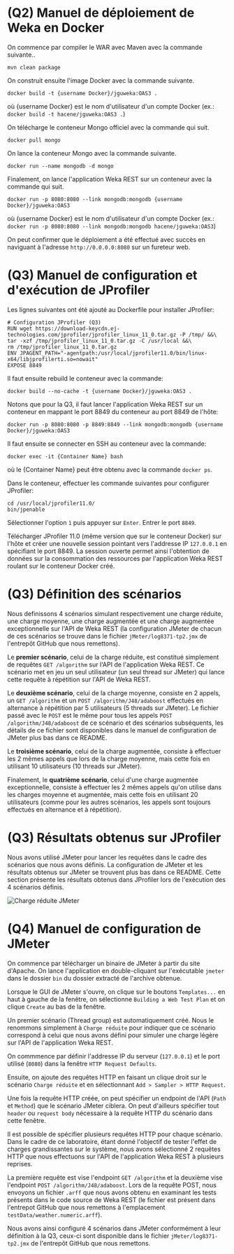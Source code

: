 
# (Q2) Manuel de déploiement de Weka en Docker

On commence par compiler le WAR avec Maven avec la commande suivante..

```mvn clean package```

On construit ensuite l'image Docker avec la commande suivante.

```docker build -t {username Docker}/jguweka:OAS3 .```

où {username Docker} est le nom d'utilisateur d'un compte Docker (ex.: `docker build -t hacene/jguweka:OAS3 .`)

On télécharge le conteneur Mongo officiel avec la commande qui suit.

```docker pull mongo```

On lance la conteneur Mongo avec la commande suivante.

```docker run --name mongodb -d mongo```

Finalement, on lance l'application Weka REST sur un conteneur avec la commande qui suit.

```docker run -p 8080:8080 --link mongodb:mongodb {username Docker}/jguweka:OAS3```

où {username Docker} est le nom d'utilisateur d'un compte Docker (ex.: `docker run -p 8080:8080 --link mongodb:mongodb hacene/jguweka:OAS3`)

On peut confirmer que le déploiement a été effectué avec succès en naviguant à l'adresse `http://0.0.0.0:8080` sur un fureteur web.

# (Q3) Manuel de configuration et d'exécution de JProfiler

Les lignes suivantes ont été ajouté au Dockerfile pour installer JProfiler:

```
# Configuration JProfiler (Q3)
RUN wget https://download-keycdn.ej-technologies.com/jprofiler/jprofiler_linux_11_0.tar.gz -P /tmp/ &&\
tar -xzf /tmp/jprofiler_linux_11_0.tar.gz -C /usr/local &&\
rm /tmp/jprofiler_linux_11_0.tar.gz
ENV JPAGENT_PATH="-agentpath:/usr/local/jprofiler11.0/bin/linux-x64/libjprofilerti.so=nowait"
EXPOSE 8849
```

Il faut ensuite rebuild le conteneur avec la commande:

`docker build --no-cache -t {username Docker}/jguweka:OAS3 .`

Notons que pour la Q3, il faut lancer l'application Weka REST sur un conteneur en mappant le port 8849 du conteneur au port 8849 de l'hôte:

```docker run -p 8080:8080 -p 8849:8849 --link mongodb:mongodb {username Docker}/jguweka:OAS3```

Il faut ensuite se connecter en SSH au conteneur avec la commande:

`docker exec -it {Container Name} bash`

où le {Container Name} peut être obtenu avec la commande `docker ps`.

Dans le conteneur, effectuer les commande suivantes pour configurer JProfiler:

```
cd /usr/local/jprofiler11.0/
bin/jpenable
```

Sélectionner l'option `1` puis appuyer sur `Enter`. Entrer le port `8849`.

Télécharger JProfiler 11.0 (même version que sur le conteneur Docker) sur l'hôte et créer une nouvelle session pointant vers l'addresse IP `127.0.0.1` en spécifiant le port 8849. La session ouverte permet ainsi l'obtention de données sur la consommation des ressources par l'application Weka REST roulant sur le conteneur Docker créé.

# (Q3) Définition des scénarios

Nous definissons 4 scénarios simulant respectivement une charge réduite, une charge moyenne, une charge augmentée et une charge augmentée exceptionnelle sur l'API de Weka REST (la configuration JMeter de chacun de ces scénarios se trouve dans le fichier `jMeter/log8371-tp2.jmx` de l'entrepôt GitHub que nous remettons).

Le **premier scénario**, celui de la charge réduite, est constitué simplement de requêtes `GET /algorithm` sur l'API de l'application Weka REST. Ce scénario met en jeu un seul utilisateur (un seul thread sur JMeter) qui lance cette requête à répétition sur l'API de Weka REST.

Le **deuxième scénario**, celui de la charge moyenne, consiste en 2 appels, un `GET /algorithm` et un `POST /algorithm/J48/adaboost` effectués en alternance à répétition par 5 utilisateurs (5 threads sur JMeter). Le fichier passé avec le `POST` est le même pour tous les appels `POST /algorithm/J48/adaboost` de ce scénario et des scénarios subséquents, les détails de ce fichier sont disponibles dans le manuel de configuration de JMeter plus bas dans ce README.

Le **troisième scénario**, celui de la charge augmentée, consiste à effectuer les 2 mêmes appels que lors de la charge moyenne, mais cette fois en utilisant 10 utilisateurs (10 threads sur JMeter).

Finalement, le **quatrième scénario**, celui d'une charge augmentée exceptionnelle, consiste à effectuer les 2 mêmes appels qu'on utilise dans les charges moyenne et augmentée, mais cette fois en utilisant 20 utilisateurs (comme pour les autres scénarios, les appels sont toujours effectués en alternance et à répétition).

# (Q3) Résultats obtenus sur JProfiler

Nous avons utilisé JMeter pour lancer les requêtes dans le cadre des scénarios que nous avons définis. La configuration de JMeter et les résultats obtenus sur JMeter se trouvent plus bas dans ce README. Cette section présente les résultats obtenus dans JProfiler lors de l'exécution des 4 scénarios définis.

![Charge réduite JMeter](jMeter/Screenshots/chargeReduite/chargeReduiteJMeter.png)

# (Q4) Manuel de configuration de JMeter

On commence par télécharger un binaire de JMeter à partir du site d'Apache. On lance l'application en double-cliquant sur l'exécutable `jmeter` dans le dossier `bin` du dossier extracté de l'archive obtenue.

Lorsque le GUI de JMeter s'ouvre, on clique sur le boutons `Templates...` en haut à gauche de la fenêtre, on sélectionne `Building a Web Test Plan` et on clique `Create` au bas de la fenêtre.

Un premier scénario (Thread group) est automatiquement créé. Nous le renommons simplement à `Charge réduite` pour indiquer que ce scénario correspond à celui que nous avons défini pour simuler une charge légère sur l'API de l'application Weka REST.

On commmence par définir l'addresse IP du serveur (`127.0.0.1`) et le port utilisé (`8080`) dans la fenêtre `HTTP Request Defaults`.

Ensuite, on ajoute des requêtes HTTP en faisant un clique droit sur le scénario `Charge réduite` et en sélectionnant `Add > Sampler > HTTP Request`.

Une fois la requête HTTP créée, on peut spécifier un endpoint de l'API (`Path` et `Method`) que le scénario JMeter ciblera. On peut d'ailleurs spécifier tout `header` ou `request body` nécessaire à la requête HTTP du scénario dans cette fenêtre.

Il est possible de spécifier plusieurs requêtes HTTP pour chaque scénario. Dans le cadre de ce laboratoire, étant donné l'objectif de tester l'effet de charges grandissantes sur le système, nous avons sélectionné 2 requêtes HTTP que nous effectuons sur l'API de l'application Weka REST à plusieurs reprises.

La première requête est vise l'endpoint `GET /algorithm` et la deuxième vise l'endpoint `POST /algorithm/J48/adaboost`. Lors de la requête POST, nous envoyons un fichier `.arff` que nous avons obtenu en examinant les tests présents dans le code source de Weka REST (le fichier est présent dans l'entrepot GitHub que nous remettons à l'emplacement `testData/weather.numeric.arff`).

Nous avons ainsi configuré 4 scénarios dans JMeter conformément à leur définition à la Q3, ceux-ci sont disponible dans le fichier `jMeter/log8371-tp2.jmx` de l'entrepôt GitHub que nous remettons.

